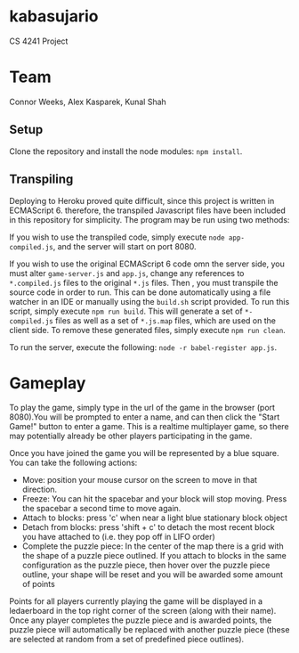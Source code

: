 # kabasujario
CS 4241 Project

# Team
Connor Weeks, Alex Kasparek, Kunal Shah

## Setup

Clone the repository and install the node modules: `npm install`.

## Transpiling

Deploying to Heroku proved quite difficult, since this project is written in ECMAScript 6.  therefore, the transpiled
Javascript files have been included in this repository for simplicity.  The program may be run using two methods:

If you wish to use the transpiled code, simply execute `node app-compiled.js`, and the server will start on port 8080.

If you wish to use the original ECMAScript 6 code omn the server side, you must alter `game-server.js` and `app.js`,
change any references to `*.compiled.js` files to the original `*.js` files.  Then , you must transpile the source 
code in order to run.  This can be done automatically using a
file watcher in an IDE or manually using the `build.sh` script provided.  To run this script, simply execute `npm run build`.
This will generate a set of `*-compiled.js` files as well as a set of `*.js.map` files, which are used on the client side.
To remove these generated files, simply execute `npm run clean`.

To run the server, execute the following: `node -r babel-register app.js`.

# Gameplay

To play the game, simply type in the url of the game in the browser (port 8080).You will be prompted to enter a name, and can then click the "Start Game!" button to enter a game. This is a realtime multiplayer game, so there may potentially already be other players participating in the game.

Once you have joined the game you will be represented by a blue square. You can take the following actions:

- Move: position your mouse cursor on the screen to move in that direction.
- Freeze: You can hit the spacebar and your block will stop moving. Press the spacebar a second time to move again.
- Attach to blocks: press 'c' when near a light blue stationary block object
- Detach from blocks: press 'shift + c' to detach the most recent block you have attached to (i.e. they pop off in LIFO order)
- Complete the puzzle piece: In the center of the map there is a grid with the shape of a puzzle piece outlined. If you attach to blocks in the same configuration as the puzzle piece, then hover over the puzzle piece outline, your shape will be reset and you will be awarded some amount of points

Points for all players currently playing the game will be displayed in a ledaerboard in the top right corner of the screen (along with their name). Once any player completes the puzzle piece and is awarded points, the puzzle piece will automatically be replaced with another puzzle piece (these are selected at random from a set of predefined piece outlines).
